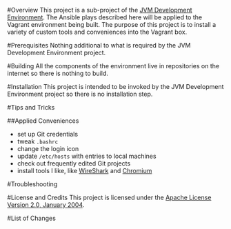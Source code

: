 #Overview
This project is a sub-project of the [JVM Development Environment](https://github.com/kurron/jvm-development-environment). 
The Ansible plays described here will be applied to the Vagrant environment being built.  The purpose of this project 
is to install a variety of custom tools and conveniences into the Vagrant box.

#Prerequisites
Nothing additional to what is required by the JVM Development Environment project. 

#Building
All the components of the environment live in repositories on the internet so there is nothing to build.

#Installation
This project is intended to be invoked by the JVM Development Environment project so there is no installation step.

#Tips and Tricks

##Applied Conveniences

* set up Git credentials
* tweak `.bashrc`
* change the login icon
* update `/etc/hosts` with entries to local machines
* check out frequently edited Git projects
* install tools I like, like [WireShark](https://www.wireshark.org/) and [Chromium](https://www.chromium.org/)

#Troubleshooting

#License and Credits
This project is licensed under the [Apache License Version 2.0, January 2004](http://www.apache.org/licenses/).

#List of Changes

